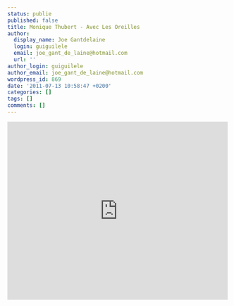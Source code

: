 ```yaml
---
status: publie
published: false
title: Monique Thubert - Avec Les Oreilles
author:
  display_name: Joe Gantdelaine
  login: guiguilele
  email: joe_gant_de_laine@hotmail.com
  url: ''
author_login: guiguilele
author_email: joe_gant_de_laine@hotmail.com
wordpress_id: 869
date: '2011-07-13 10:58:47 +0200'
categories: []
tags: []
comments: []
---
```

<iframe width="500" height="405" src="http://www.youtube.com/embed/9vRNEH-oxL8" frameborder="0" allowfullscreen></iframe>
